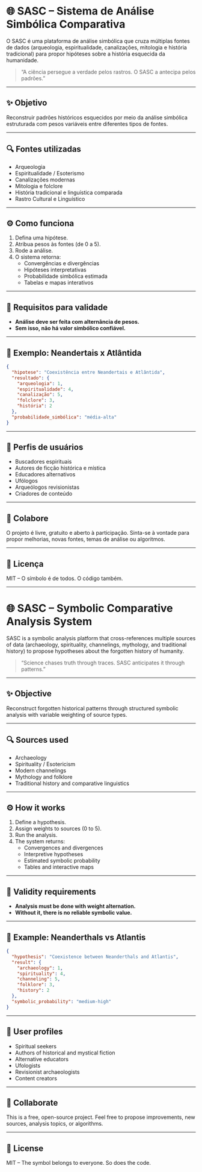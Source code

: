 # 🌐 SASC – Sistema de Análise Simbólica Comparativa

O SASC é uma plataforma de análise simbólica que cruza múltiplas fontes de dados (arqueologia, espiritualidade, canalizações, mitologia e história tradicional) para propor hipóteses sobre a história esquecida da humanidade.

> “A ciência persegue a verdade pelos rastros. O SASC a antecipa pelos padrões.”

---

## ✨ Objetivo

Reconstruir padrões históricos esquecidos por meio da análise simbólica estruturada com pesos variáveis entre diferentes tipos de fontes.

---

## 🔍 Fontes utilizadas

- Arqueologia
- Espiritualidade / Esoterismo
- Canalizações modernas
- Mitologia e folclore
- História tradicional e linguística comparada
- Rastro Cultural e Linguístico

---

## ⚙️ Como funciona

1. Defina uma hipótese.
2. Atribua pesos às fontes (de 0 a 5).
3. Rode a análise.
4. O sistema retorna:
   - Convergências e divergências
   - Hipóteses interpretativas
   - Probabilidade simbólica estimada
   - Tabelas e mapas interativos

---

## 🧠 Requisitos para validade

- **Análise deve ser feita com alternância de pesos.**
- **Sem isso, não há valor simbólico confiável.**

---

## 🧪 Exemplo: Neandertais x Atlântida

```json
{
  "hipotese": "Coexistência entre Neandertais e Atlântida",
  "resultado": {
    "arqueologia": 1,
    "espiritualidade": 4,
    "canalização": 5,
    "folclore": 3,
    "história": 2
  },
  "probabilidade_simbólica": "média-alta"
}
```

---

## 🧭 Perfis de usuários

- Buscadores espirituais
- Autores de ficção histórica e mística
- Educadores alternativos
- Ufólogos
- Arqueólogos revisionistas
- Criadores de conteúdo

---

## 🤝 Colabore

O projeto é livre, gratuito e aberto à participação. Sinta-se à vontade para propor melhorias, novas fontes, temas de análise ou algoritmos.

---

## 📜 Licença

MIT – O símbolo é de todos. O código também.

---

# 🌐 SASC – Symbolic Comparative Analysis System

SASC is a symbolic analysis platform that cross-references multiple sources of data (archaeology, spirituality, channelings, mythology, and traditional history) to propose hypotheses about the forgotten history of humanity.

> “Science chases truth through traces. SASC anticipates it through patterns.”

---

## ✨ Objective

Reconstruct forgotten historical patterns through structured symbolic analysis with variable weighting of source types.

---

## 🔍 Sources used

- Archaeology
- Spirituality / Esotericism
- Modern channelings
- Mythology and folklore
- Traditional history and comparative linguistics

---

## ⚙️ How it works

1. Define a hypothesis.
2. Assign weights to sources (0 to 5).
3. Run the analysis.
4. The system returns:
   - Convergences and divergences
   - Interpretive hypotheses
   - Estimated symbolic probability
   - Tables and interactive maps

---

## 🧠 Validity requirements

- **Analysis must be done with weight alternation.**
- **Without it, there is no reliable symbolic value.**

---

## 🧪 Example: Neanderthals vs Atlantis

```json
{
  "hypothesis": "Coexistence between Neanderthals and Atlantis",
  "result": {
    "archaeology": 1,
    "spirituality": 4,
    "channeling": 5,
    "folklore": 3,
    "history": 2
  },
  "symbolic_probability": "medium-high"
}
```

---

## 🧭 User profiles

- Spiritual seekers
- Authors of historical and mystical fiction
- Alternative educators
- Ufologists
- Revisionist archaeologists
- Content creators

---

## 🤝 Collaborate

This is a free, open-source project. Feel free to propose improvements, new sources, analysis topics, or algorithms.

---

## 📜 License

MIT – The symbol belongs to everyone. So does the code.
